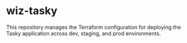 # wiz-tasky

This repository manages the Terraform configuration for deploying the Tasky application across dev, staging, and prod environments.